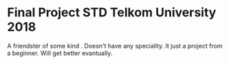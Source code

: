 # Final Project STD Telkom University 2018
  A friendster of some kind .
  Doesn't have any speciality.
  It just a project from a beginner.
  Will get better evantually.
